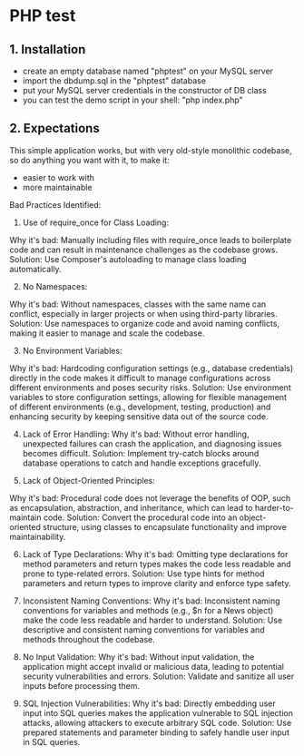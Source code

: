 # PHP test

## 1. Installation

  - create an empty database named "phptest" on your MySQL server
  - import the dbdump.sql in the "phptest" database
  - put your MySQL server credentials in the constructor of DB class
  - you can test the demo script in your shell: "php index.php"

## 2. Expectations

This simple application works, but with very old-style monolithic codebase, so do anything you want with it, to make it:

  - easier to work with
  - more maintainable


Bad Practices Identified:
1. Use of require_once for Class Loading:

Why it's bad: Manually including files with require_once leads to boilerplate code and can result in maintenance challenges as the codebase grows.
Solution: Use Composer's autoloading to manage class loading automatically.

2. No Namespaces:

Why it's bad: Without namespaces, classes with the same name can conflict, especially in larger projects or when using third-party libraries.
Solution: Use namespaces to organize code and avoid naming conflicts, making it easier to manage and scale the codebase.

3. No Environment Variables:

Why it's bad: Hardcoding configuration settings (e.g., database credentials) directly in the code makes it difficult to manage configurations across different environments and poses security risks.
Solution: Use environment variables to store configuration settings, allowing for flexible management of different environments (e.g., development, testing, production) and enhancing security by keeping sensitive data out of the source code.

4. Lack of Error Handling:
Why it's bad: Without error handling, unexpected failures can crash the application, and diagnosing issues becomes difficult.
Solution: Implement try-catch blocks around database operations to catch and handle exceptions gracefully.

5. Lack of Object-Oriented Principles:

Why it's bad: Procedural code does not leverage the benefits of OOP, such as encapsulation, abstraction, and inheritance, which can lead to harder-to-maintain code.
Solution: Convert the procedural code into an object-oriented structure, using classes to encapsulate functionality and improve maintainability.

6. Lack of Type Declarations:
Why it's bad: Omitting type declarations for method parameters and return types makes the code less readable and prone to type-related errors.
Solution: Use type hints for method parameters and return types to improve clarity and enforce type safety.

7. Inconsistent Naming Conventions:
Why it's bad: Inconsistent naming conventions for variables and methods (e.g., $n for a News object) make the code less readable and harder to understand.
Solution: Use descriptive and consistent naming conventions for variables and methods throughout the codebase.

8. No Input Validation:
Why it's bad: Without input validation, the application might accept invalid or malicious data, leading to potential security vulnerabilities and errors.
Solution: Validate and sanitize all user inputs before processing them.

9. SQL Injection Vulnerabilities:
Why it's bad: Directly embedding user input into SQL queries makes the application vulnerable to SQL injection attacks, allowing attackers to execute arbitrary SQL code.
Solution: Use prepared statements and parameter binding to safely handle user input in SQL queries.